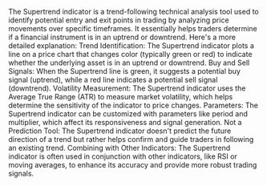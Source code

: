 The Supertrend indicator is a trend-following technical analysis tool used to identify potential entry and exit points in trading by analyzing price movements over specific timeframes. It essentially helps traders determine if a financial instrument is in an uptrend or downtrend. 
Here's a more detailed explanation:
Trend Identification:
The Supertrend indicator plots a line on a price chart that changes color (typically green or red) to indicate whether the underlying asset is in an uptrend or downtrend. 
Buy and Sell Signals:
When the Supertrend line is green, it suggests a potential buy signal (uptrend), while a red line indicates a potential sell signal (downtrend). 
Volatility Measurement:
The Supertrend indicator uses the Average True Range (ATR) to measure market volatility, which helps determine the sensitivity of the indicator to price changes. 
Parameters:
The Supertrend indicator can be customized with parameters like period and multiplier, which affect its responsiveness and signal generation. 
Not a Prediction Tool:
The Supertrend indicator doesn't predict the future direction of a trend but rather helps confirm and guide traders in following an existing trend. 
Combining with Other Indicators:
The Supertrend indicator is often used in conjunction with other indicators, like RSI or moving averages, to enhance its accuracy and provide more robust trading signals. 
